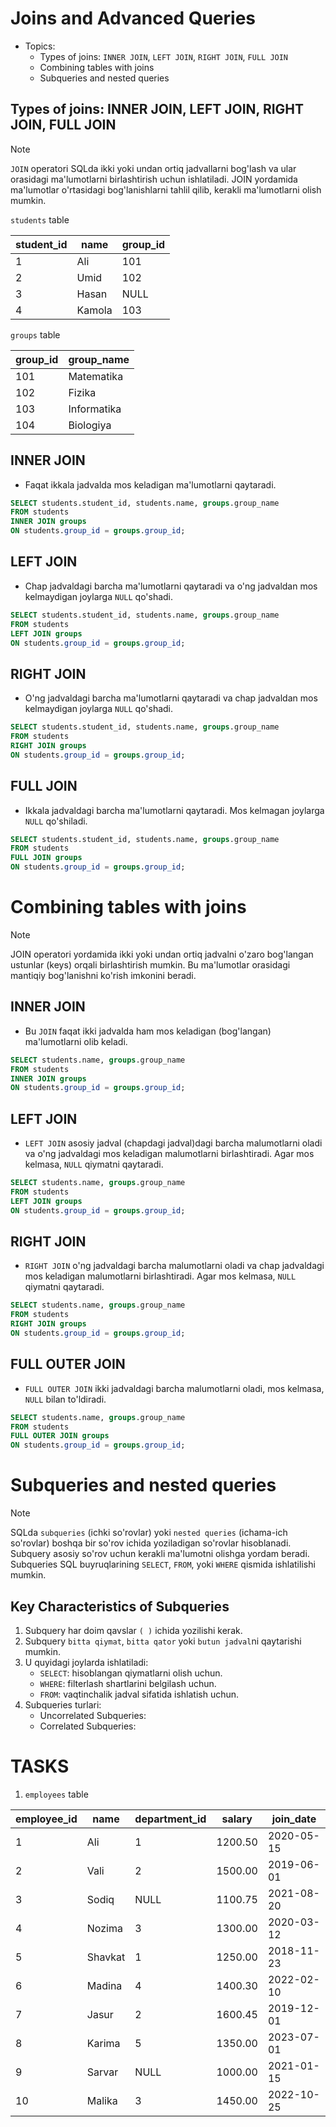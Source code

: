 # Joins and Advanced Queries

- Topics:
  - Types of joins: `INNER JOIN`, `LEFT JOIN`, `RIGHT JOIN`, `FULL JOIN`
  - Combining tables with joins
  - Subqueries and nested queries

## Types of joins: INNER JOIN, LEFT JOIN, RIGHT JOIN, FULL JOIN

> [!NOTE]
> `JOIN` operatori SQLda ikki yoki undan ortiq jadvallarni bog'lash va ular orasidagi ma'lumotlarni birlashtirish uchun ishlatiladi. JOIN yordamida ma'lumotlar o'rtasidagi bog'lanishlarni tahlil qilib, kerakli ma'lumotlarni olish mumkin.

`students` table

| student_id | name   | group_id |
|------------|--------|----------|
| 1          | Ali    | 101      |
| 2          | Umid   | 102      |
| 3          | Hasan  | NULL     |
| 4          | Kamola | 103      |

`groups` table

| group_id | group_name  |
|----------|-------------|
| 101      | Matematika  |
| 102      | Fizika      |
| 103      | Informatika |
| 104      | Biologiya   |

## INNER JOIN

- Faqat ikkala jadvalda mos keladigan ma'lumotlarni qaytaradi.

```sql
SELECT students.student_id, students.name, groups.group_name
FROM students
INNER JOIN groups
ON students.group_id = groups.group_id;
```

## LEFT JOIN

- Chap jadvaldagi barcha ma'lumotlarni qaytaradi va o'ng jadvaldan mos kelmaydigan joylarga `NULL` qo'shadi.

```sql
SELECT students.student_id, students.name, groups.group_name
FROM students
LEFT JOIN groups
ON students.group_id = groups.group_id;
```

## RIGHT JOIN

- O'ng jadvaldagi barcha ma'lumotlarni qaytaradi va chap jadvaldan mos kelmaydigan joylarga `NULL` qo'shadi.

```sql
SELECT students.student_id, students.name, groups.group_name
FROM students
RIGHT JOIN groups
ON students.group_id = groups.group_id;
```

## FULL JOIN

- Ikkala jadvaldagi barcha ma'lumotlarni qaytaradi. Mos kelmagan joylarga `NULL` qo'shiladi.

```sql
SELECT students.student_id, students.name, groups.group_name
FROM students
FULL JOIN groups
ON students.group_id = groups.group_id;
```

# Combining tables with joins

> [!NOTE]
> JOIN operatori yordamida ikki yoki undan ortiq jadvalni o'zaro bog'langan ustunlar (keys) orqali birlashtirish mumkin. Bu ma'lumotlar orasidagi mantiqiy bog'lanishni ko'rish imkonini beradi.


## INNER JOIN

- Bu `JOIN` faqat ikki jadvalda ham mos keladigan (bog'langan) ma'lumotlarni olib keladi.

```sql
SELECT students.name, groups.group_name
FROM students
INNER JOIN groups
ON students.group_id = groups.group_id;
```

## LEFT JOIN

- `LEFT JOIN` asosiy jadval (chapdagi jadval)dagi barcha malumotlarni oladi va o'ng jadvaldagi mos keladigan malumotlarni birlashtiradi. Agar mos kelmasa, `NULL` qiymatni qaytaradi.

```sql
SELECT students.name, groups.group_name
FROM students
LEFT JOIN groups
ON students.group_id = groups.group_id;
```

## RIGHT JOIN

- `RIGHT JOIN` o'ng jadvaldagi barcha malumotlarni oladi va chap jadvaldagi mos keladigan malumotlarni birlashtiradi. Agar mos kelmasa, `NULL` qiymatni qaytaradi.

```sql
SELECT students.name, groups.group_name
FROM students
RIGHT JOIN groups
ON students.group_id = groups.group_id;
```

## FULL OUTER JOIN

- `FULL OUTER JOIN` ikki jadvaldagi barcha malumotlarni oladi, mos kelmasa, `NULL` bilan to'ldiradi.

```sql
SELECT students.name, groups.group_name
FROM students
FULL OUTER JOIN groups
ON students.group_id = groups.group_id;
```

# Subqueries and nested queries

> [!NOTE]
> SQLda `subqueries` (ichki so'rovlar) yoki `nested queries` (ichama-ich so'rovlar) boshqa bir so'rov ichida yoziladigan so'rovlar hisoblanadi. Subquery asosiy so'rov uchun kerakli ma'lumotni olishga yordam beradi. Subqueries SQL buyruqlarining `SELECT`, `FROM`, yoki `WHERE` qismida ishlatilishi mumkin.

## Key Characteristics of Subqueries

1. Subquery har doim qavslar `( )` ichida yozilishi kerak.
2. Subquery `bitta qiymat`, `bitta qator` yoki `butun jadval`ni qaytarishi mumkin.
3. U quyidagi joylarda ishlatiladi:
   - `SELECT`: hisoblangan qiymatlarni olish uchun.
   - `WHERE`: filterlash shartlarini belgilash uchun.
   - `FROM`: vaqtinchalik jadval sifatida ishlatish uchun.
4. Subqueries turlari:
   - Uncorrelated Subqueries:
   - Correlated Subqueries:


# TASKS

1. `employees` table

| employee_id | name    | department_id | salary   | join_date   |
|-------------|---------|---------------|----------|-------------|
| 1           | Ali     | 1             | 1200.50  | 2020-05-15  |
| 2           | Vali    | 2             | 1500.00  | 2019-06-01  |
| 3           | Sodiq   | NULL          | 1100.75  | 2021-08-20  |
| 4           | Nozima  | 3             | 1300.00  | 2020-03-12  |
| 5           | Shavkat | 1             | 1250.00  | 2018-11-23  |
| 6           | Madina  | 4             | 1400.30  | 2022-02-10  |
| 7           | Jasur   | 2             | 1600.45  | 2019-12-01  |
| 8           | Karima  | 5             | 1350.00  | 2023-07-01  |
| 9           | Sarvar  | NULL          | 1000.00  | 2021-01-15  |
| 10          | Malika  | 3             | 1450.00  | 2022-10-25  |
